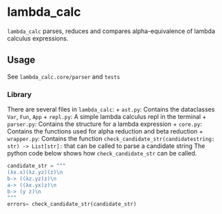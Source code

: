 
# lambda_calc

`lambda_calc` parses, reduces and compares alpha-equivalence of lambda calculus expressions.

## Usage

See `lambda_calc.core/parser` and `tests`

### Library

There are several files in `lambda_calc`:
    + `ast.py`: Contains the dataclasses `Var`, `Fun`, `App`
    + `repl.py`: A simple lambda calculus repl in the terminal
    + `parser.py`: Contains the structure for a lambda expression
    + `core.py`: Contains the functions used for alpha reduction and beta reduction
    + `wrapper.py`: Contains the function `check_candidate_str(candidatestring: str) -> List[str]:` that can be called to parse a candidate string
The python code below shows how `check_candidate_str` can be called.
~~~python
candidate_str = """
(λx.x)(λz.yz)(z)\n
b-> ((λz.yz)z)\n
a-> ((λx.yx)z)\n
b-> (y z)\n
"""
errors= check_candidate_str(candidate_str)
~~~

